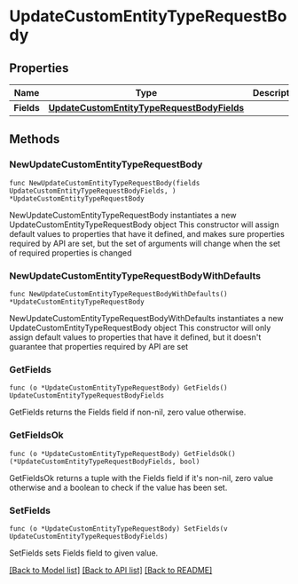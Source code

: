 # UpdateCustomEntityTypeRequestBody

## Properties

Name | Type | Description | Notes
------------ | ------------- | ------------- | -------------
**Fields** | [**UpdateCustomEntityTypeRequestBodyFields**](UpdateCustomEntityTypeRequestBodyFields.md) |  | 

## Methods

### NewUpdateCustomEntityTypeRequestBody

`func NewUpdateCustomEntityTypeRequestBody(fields UpdateCustomEntityTypeRequestBodyFields, ) *UpdateCustomEntityTypeRequestBody`

NewUpdateCustomEntityTypeRequestBody instantiates a new UpdateCustomEntityTypeRequestBody object
This constructor will assign default values to properties that have it defined,
and makes sure properties required by API are set, but the set of arguments
will change when the set of required properties is changed

### NewUpdateCustomEntityTypeRequestBodyWithDefaults

`func NewUpdateCustomEntityTypeRequestBodyWithDefaults() *UpdateCustomEntityTypeRequestBody`

NewUpdateCustomEntityTypeRequestBodyWithDefaults instantiates a new UpdateCustomEntityTypeRequestBody object
This constructor will only assign default values to properties that have it defined,
but it doesn't guarantee that properties required by API are set

### GetFields

`func (o *UpdateCustomEntityTypeRequestBody) GetFields() UpdateCustomEntityTypeRequestBodyFields`

GetFields returns the Fields field if non-nil, zero value otherwise.

### GetFieldsOk

`func (o *UpdateCustomEntityTypeRequestBody) GetFieldsOk() (*UpdateCustomEntityTypeRequestBodyFields, bool)`

GetFieldsOk returns a tuple with the Fields field if it's non-nil, zero value otherwise
and a boolean to check if the value has been set.

### SetFields

`func (o *UpdateCustomEntityTypeRequestBody) SetFields(v UpdateCustomEntityTypeRequestBodyFields)`

SetFields sets Fields field to given value.



[[Back to Model list]](../README.md#documentation-for-models) [[Back to API list]](../README.md#documentation-for-api-endpoints) [[Back to README]](../README.md)


